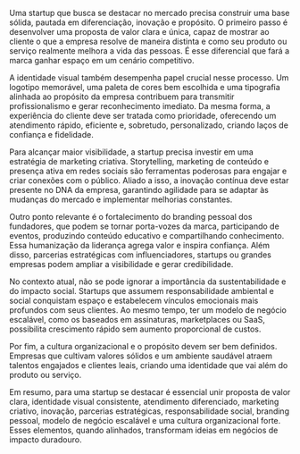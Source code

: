 Uma startup que busca se destacar no mercado precisa construir uma base sólida, pautada em diferenciação, inovação e propósito. O primeiro passo é desenvolver uma proposta de valor clara e única, capaz de mostrar ao cliente o que a empresa resolve de maneira distinta e como seu produto ou serviço realmente melhora a vida das pessoas. É esse diferencial que fará a marca ganhar espaço em um cenário competitivo.

A identidade visual também desempenha papel crucial nesse processo. Um logotipo memorável, uma paleta de cores bem escolhida e uma tipografia alinhada ao propósito da empresa contribuem para transmitir profissionalismo e gerar reconhecimento imediato. Da mesma forma, a experiência do cliente deve ser tratada como prioridade, oferecendo um atendimento rápido, eficiente e, sobretudo, personalizado, criando laços de confiança e fidelidade.

Para alcançar maior visibilidade, a startup precisa investir em uma estratégia de marketing criativa. Storytelling, marketing de conteúdo e presença ativa em redes sociais são ferramentas poderosas para engajar e criar conexões com o público. Aliado a isso, a inovação contínua deve estar presente no DNA da empresa, garantindo agilidade para se adaptar às mudanças do mercado e implementar melhorias constantes.

Outro ponto relevante é o fortalecimento do branding pessoal dos fundadores, que podem se tornar porta-vozes da marca, participando de eventos, produzindo conteúdo educativo e compartilhando conhecimento. Essa humanização da liderança agrega valor e inspira confiança. Além disso, parcerias estratégicas com influenciadores, startups ou grandes empresas podem ampliar a visibilidade e gerar credibilidade.

No contexto atual, não se pode ignorar a importância da sustentabilidade e do impacto social. Startups que assumem responsabilidade ambiental e social conquistam espaço e estabelecem vínculos emocionais mais profundos com seus clientes. Ao mesmo tempo, ter um modelo de negócio escalável, como os baseados em assinaturas, marketplaces ou SaaS, possibilita crescimento rápido sem aumento proporcional de custos.

Por fim, a cultura organizacional e o propósito devem ser bem definidos. Empresas que cultivam valores sólidos e um ambiente saudável atraem talentos engajados e clientes leais, criando uma identidade que vai além do produto ou serviço.

Em resumo, para uma startup se destacar é essencial unir proposta de valor clara, identidade visual consistente, atendimento diferenciado, marketing criativo, inovação, parcerias estratégicas, responsabilidade social, branding pessoal, modelo de negócio escalável e uma cultura organizacional forte. Esses elementos, quando alinhados, transformam ideias em negócios de impacto duradouro.
